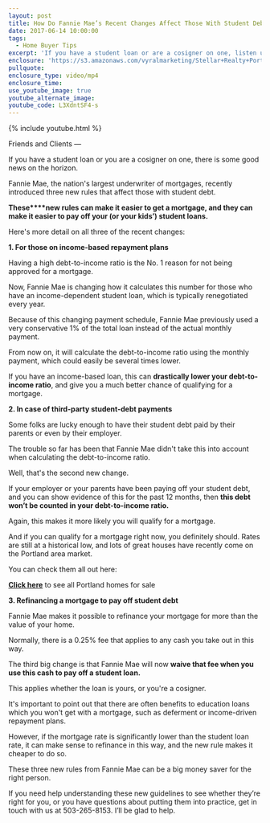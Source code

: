 ```yaml
---
layout: post
title: How Do Fannie Mae’s Recent Changes Affect Those With Student Debt?
date: 2017-06-14 10:00:00
tags:
  - Home Buyer Tips
excerpt: 'If you have a student loan or are a cosigner on one, listen up. Fannie Mae just introduced three new rule changes that will affect those with student debt. The first change has to do with income-based repayment plans, which is the top reason for not being approved by a mortgage if you have a high debt-to-income ratio. With the new rule change, your ratio will be determined by your monthly payment, not the conservative 1% of the total loan that they were using. To learn more about all of these changes in more detail, watch this short video.'
enclosure: 'https://s3.amazonaws.com/vyralmarketing/Stellar+Realty+Portland/+Videos/2017/June/Portland+Real+Estate+Agent-+How+Do+Fannie+Maes+Recent+Changes+Affect+Those+With+Student+Debt%253F.mp4'
pullquote:
enclosure_type: video/mp4
enclosure_time:
use_youtube_image: true
youtube_alternate_image:
youtube_code: L3XdntSF4-s
---
```



{% include youtube.html %}

Friends and Clients —

If you have a student loan or you are a cosigner on one, there is some good news on the horizon.

Fannie Mae, the nation's largest underwriter of mortgages, recently introduced three new rules that affect those with student debt.

**These****new rules can make it easier to get a mortgage, and they can make it easier to pay off your (or your kids’) student loans.**

Here's more detail on all three of the recent changes:

**1. For those on income-based repayment plans**

Having a high debt-to-income ratio is the No. 1 reason for not being approved for a mortgage.

Now, Fannie Mae is changing how it calculates this number for those who have an income-dependent student loan, which is typically renegotiated every year.

Because of this changing payment schedule, Fannie Mae previously used a very conservative 1% of the total loan instead of the actual monthly payment.

From now on, it will calculate the debt-to-income ratio using the monthly payment, which could easily be several times lower.

If you have an income-based loan, this can **drastically lower your debt-to-income ratio**, and give you a much better chance of qualifying for a mortgage.

**2. In case of third-party student-debt payments**

Some folks are lucky enough to have their student debt paid by their parents or even by their employer.

The trouble so far has been that Fannie Mae didn't take this into account when calculating the debt-to-income ratio.

Well, that's the second new change.

If your employer or your parents have been paying off your student debt, and you can show evidence of this for the past 12 months, then **this debt won’t be counted in your debt-to-income ratio.**

Again, this makes it more likely you will qualify for a mortgage.

And if you can qualify for a mortgage right now, you definitely should. Rates are still at a historical low, and lots of great houses have recently come on the Portland area market.

You can check them all out here:

**[Click here](https://www.portlandpropertyfinders.com/results/)**&nbsp;to see all Portland homes for sale

**3. Refinancing a mortgage to pay off student debt**

Fannie Mae makes it possible to refinance your mortgage for more than the value of your home.

Normally, there is a 0.25% fee that applies to any cash you take out in this way.

The third big change is that Fannie Mae will now **waive that fee when you use this cash to pay off a student loan.**

This applies whether the loan is yours, or you're a cosigner.

It's important to point out that there are often benefits to education loans which you won't get with a mortgage, such as deferment or income-driven repayment plans.

However, if the mortgage rate is significantly lower than the student loan rate, it can make sense to refinance in this way, and the new rule makes it cheaper to do so.

These three new rules from Fannie Mae can be a big money saver for the right person.

If you need help understanding these new guidelines to see whether they’re right for you, or you have questions about putting them into practice, get in touch with us at 503-265-8153. I’ll be glad to help.